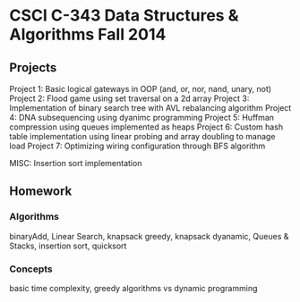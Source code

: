 CSCI C-343 Data Structures & Algorithms Fall 2014
============
Projects
--------------- 
Project 1: Basic logical gateways in OOP (and, or, nor, nand, unary, not)
Project 2: Flood game using set traversal on a 2d array
Project 3: Implementation of binary search tree  with AVL rebalancing algorithm
Project 4: DNA subsequencing using dyanimc programming
Project 5: Huffman compression using queues implemented as heaps
Project 6: Custom hash table implementation using linear probing and array doubling to manage load
Project 7: Optimizing wiring configuration through BFS algorithm

MISC: Insertion sort implementation

Homework
--------------- 
### Algorithms ###
binaryAdd, Linear Search, knapsack greedy, knapsack dyanamic, Queues & Stacks, insertion sort, quicksort

### Concepts ###
basic time complexity, greedy algorithms vs dynamic programming

